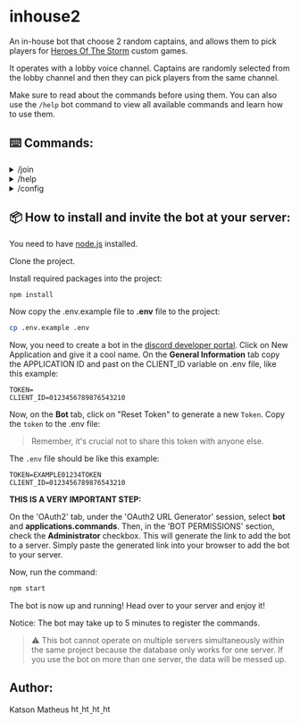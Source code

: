 # inhouse2
An in-house bot that choose 2 random captains, and allows them to pick players for [Heroes Of The Storm](https://heroesofthestorm.blizzard.com/pt-br/) custom games.

It operates with a lobby voice channel. Captains are randomly selected from the lobby channel and then they can pick players from the same channel.

Make sure to read about the commands before using them. You can also use the `/help` bot command to view all available commands and learn how to use them.


## ⌨️ Commands:

<details>
  <summary> /join </summary>
    
  - Join and register as a player in the inhouse.
  
    * options:
    
        - `rank:` select your current skill rank. (required)
        - `primary_role` - select your primary_role. (required)
        - `secondary_role` - select your secondary_role. (optional)
        
</details>

<details>
  <summary> /help </summary>
  
  - Display the commands descriptions.
</details>

<details>
  <summary> /config </summary>
  
  - This command configures the bot. You need to use it only once when you invite the bot to your server.
</details>

## 📦 How to install and invite the bot at your server:
You need to have [node.js](https://nodejs.org/en) installed.

Clone the project.

Install required packages into the project:
  ```bash
npm install
  ```

Now copy the .env.example file to **.env** file to the project:
  ```.bash
cp .env.example .env
  ```

Now, you need to create a bot in the [discord developer portal](https://discord.com/developers/applications).
Click on New Application and give it a cool name.
On the **General Information** tab copy the APPLICATION ID and past on the CLIENT_ID variable on .env file, like this example: 

  ```.env
TOKEN=
CLIENT_ID=0123456789876543210
  ```

Now, on the **Bot** tab, click on "Reset Token" to generate a new `Token`. 
Copy the `token` to the .env file:
> Remember, it's crucial not to share this token with anyone else.

The `.env` file should be like this example:
  ```.env
TOKEN=EXAMPLE01234TOKEN
CLIENT_ID=0123456789876543210
  ```

**THIS IS A VERY IMPORTANT STEP:**

On the 'OAuth2' tab, under the 'OAuth2 URL Generator' session, select **bot** and **applications.commands**. Then, in the 'BOT PERMISSIONS' section, check the **Administrator** checkbox. This will generate the link to add the bot to a server. Simply paste the generated link into your browser to add the bot to your server.

Now, run the command:
   ```js
npm start
  ```

The bot is now up and running! Head over to your server and enjoy it!

Notice: The bot may take up to 5 minutes to register the commands.

> ⚠️ This bot cannot operate on multiple servers simultaneously within the same project because the database only works for one server. If you use the bot on more than one server, the data will be messed up.
 
## Author:
<div align="left">
  <div>
    Katson Matheus
    <a href="https://github.com/katson1">
      <img src="https://skillicons.dev/icons?i=github" alt="html" height="15" />
    </a>
    <a href="https://discordapp.com/users/210789016675549184">
      <img src="https://skillicons.dev/icons?i=discord" alt="html" height="15"/>
    </a>
    <a href="https://www.linkedin.com/in/katsonmatheus/">
      <img src="https://skillicons.dev/icons?i=linkedin" alt="html" height="15"/>
    </a>
    <a href="mailto:katson.alves@ccc.ufcg.edu.br">
      <img src="https://skillicons.dev/icons?i=gmail" alt="html" height="15"/>
    </a>
  </div>
</div>
